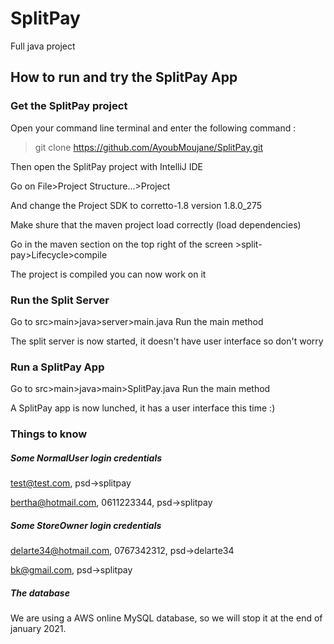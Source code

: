 # SplitPay
Full java project


## How to run and try the SplitPay App
### Get the SplitPay project
Open your command line terminal and enter the following command :
> git clone https://github.com/AyoubMoujane/SplitPay.git

Then open the SplitPay project with IntelliJ IDE

Go on File>Project Structure...>Project 

And change the Project SDK to corretto-1.8 version 1.8.0_275

Make shure that the maven project load correctly (load dependencies)

Go in the maven section on the top right of the screen >split-pay>Lifecycle>compile

The project is compiled you can now work on it

### Run the Split Server
Go to src>main>java>server>main.java
Run the main method

The split server is now started, it doesn't have user interface so don't worry

### Run a SplitPay App
Go to src>main>java>main>SplitPay.java
Run the main method

A SplitPay app is now lunched, it has a user interface this time :)

### Things to know
##### Some NormalUser login credentials
test@test.com, psd->splitpay 

bertha@hotmail.com, 0611223344, psd->splitpay

##### Some StoreOwner login credentials
delarte34@hotmail.com, 0767342312, psd->delarte34

bk@gmail.com, psd->splitpay

##### The database
We are using a AWS online MySQL database, so we will stop it at the end of january 2021.